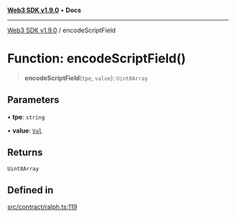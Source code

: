 [**Web3 SDK v1.9.0**](../README.md) • **Docs**

***

[Web3 SDK v1.9.0](../globals.md) / encodeScriptField

# Function: encodeScriptField()

> **encodeScriptField**(`tpe`, `value`): `Uint8Array`

## Parameters

• **tpe**: `string`

• **value**: [`Val`](../type-aliases/Val.md)

## Returns

`Uint8Array`

## Defined in

[src/contract/ralph.ts:119](https://github.com/Mystic-Nayy/alephium-web3/blob/ee41f5e0e7d7fb0b155fe62f05b2ac03772895ca/packages/web3/src/contract/ralph.ts#L119)
